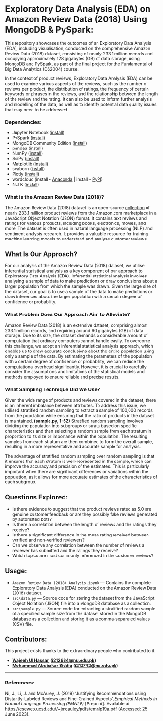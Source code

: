 # Exploratory Data Analysis (EDA) on Amazon Review Data (2018) Using MongoDB & PySpark:

This repository showcases the outcomes of an Exploratory Data Analysis (EDA), including visualisation, conducted on the comprehensive Amazon Review Data (2018) dataset, consisting of nearly 233.1 million records and occupying approximately 128 gigabytes (GB) of data storage, using MongoDB and PySpark, as part of the final project for the Fundamental of Big Data Analytics (DS2004) course.

In the context of product reviews, Exploratory Data Analysis (EDA) can be used to examine various aspects of the reviews, such as the number of reviews per product, the distribution of ratings, the frequency of certain keywords or phrases in the reviews, and the relationship between the length of the review and the rating. It can also be used to inform further analysis and modelling of the data, as well as to identify potential data quality issues that may need to be addressed.

### Dependencies:

* Jupyter Notebook ([install](https://docs.jupyter.org/en/latest/install.html))
* PySpark ([install](https://spark.apache.org/docs/latest/api/python/getting_started/install.html))
* MongoDB Community Edition ([install](https://www.mongodb.com/docs/manual/administration/install-community/))
* pandas ([install](https://pandas.pydata.org/docs/getting_started/install.html))
* NumPy ([install](https://numpy.org/install/))
* SciPy ([install](https://scipy.org/install/))
* Matplotlib ([install](https://matplotlib.org/stable/users/installing/index.html))
* seaborn ([install](https://seaborn.pydata.org/installing.html))
* Plotly ([install](https://plotly.com/python/getting-started/))
* wordcloud (install - [Anaconda](https://anaconda.org/conda-forge/wordcloud) | install - [PyPI](https://pypi.org/project/wordcloud/))
* NLTK ([install](https://www.nltk.org/install.html))

### What is the Amazon Review Data (2018)?

The Amazon Review Data (2018) dataset is an open-source [collection](https://nijianmo.github.io/amazon/index.html) of nearly 233.1 million product reviews from the Amazon.com marketplace in a JavaScript Object Notation (JSON) format. It contains text reviews and ratings for various products, including books, electronics, movies, and more. The dataset is often used in natural language processing (NLP) and sentiment analysis research. It provides a valuable resource for training machine learning models to understand and analyse customer reviews.

## What Is Our Approach?

For our analysis of the Amazon Review Data (2018) dataset, we utilise inferential statistical analysis as a key component of our approach to Exploratory Data Analysis (EDA). Inferential statistical analysis involves analysing a sample of data to make predictions or draw conclusions about a larger population from which the sample was drawn. Given the large size of the dataset, our goal is to use a sample of the data to make predictions or draw inferences about the larger population with a certain degree of confidence or probability.

### What Problem Does Our Approach Aim to Alleviate?

Amazon Review Data (2018) is an extensive dataset, comprising almost 233.1 million records, and requiring around 60 gigabytes (GB) of data storage. Due to its size, the dataset demands a considerable amount of computation that ordinary computers cannot handle easily. To overcome this challenge, we adopt an inferential statistical analysis approach, which enables us to draw accurate conclusions about the entire population using only a sample of the data. By estimating the parameters of the population with a certain degree of confidence or probability, we can reduce the computational overhead significantly. However, it is crucial to carefully consider the assumptions and limitations of the statistical models and methods employed to ensure reliable and precise results.

### What Sampling Technique Did We Use?

Given the wide range of products and reviews covered in the dataset, there is an inherent imbalance between attributes. To address this issue, we utilised stratified random sampling to extract a sample of 100,000 records from the population while ensuring that the ratio of products in the dataset is maintained. **(sample.py, 1-52)** Stratified random sampling involves dividing the population into subgroups or strata based on specific characteristics and then selecting a random sample from each stratum in proportion to its size or importance within the population. The resulting samples from each stratum are then combined to form the overall sample, resulting in a more representative and accurate sample for analysis.

The advantage of stratified random sampling over random sampling is that it ensures that each stratum is well-represented in the sample, which can improve the accuracy and precision of the estimates. This is particularly important when there are significant differences or variations within the population, as it allows for more accurate estimates of the characteristics of each subgroup.

## Questions Explored:

* Is there evidence to suggest that the product reviews rated as 5.0 are genuine customer feedback or are they possibly fake reviews generated by automated bots?
* Is there a correlation between the length of reviews and the ratings they receive?
* Is there a significant difference in the mean rating received between verified and non-verified reviewers?
* Can we observe any correlation between the number of reviews a reviewer has submitted and the ratings they receive?
* Which topics are most commonly referenced in the customer reviews?

## Usage:

* ``Amazon Review Data (2018) Analysis.ipynb`` — Contains the complete Exploratory Data Analysis (EDA) conducted on the Amazon Review Data (2018) dataset.
* ``src\data.py`` — Source code for storing the dataset from the JavaScript Object Notation (JSON) file into a MongoDB database as a collection.
* ``src\sample.py`` — Source code for extracting a stratified random sample of a specified sample size from the dataset stored in the MongoDB database as a collection and storing it as a comma-separated values (CSV) file.

## Contributors:

This project exists thanks to the extraordinary people who contributed to it.
* **[Wajeeh Ul Hassan](https://github.com/wajeehulhassanr) (i212684@nu.edu.pk)**
* **[Mohammad Abubakar Siddiq](https://github.com/bakar0208) (i212742@nu.edu.pk)**

---

### References:

Ni, J., Li, J. and McAuley, J. (2019) ‘Justifying Recommendations using Distantly-Labeled Reviews and Fine-Grained Aspects’, *Empirical Methods in Natural Language Processing (EMNLP)* [Preprint]. Available at: https://cseweb.ucsd.edu//~jmcauley/pdfs/emnlp19a.pdf (Accessed: 25 June 2023).
